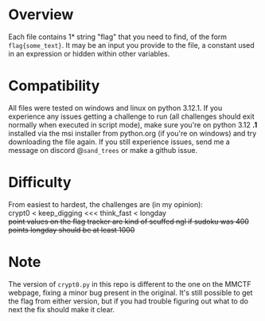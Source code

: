 # Overview  
Each file contains 1* string "flag" that you need to find, of the form `flag{some_text}`.
It may be an input you provide to the file, a constant used in an expression or hidden within other variables.

# Compatibility
All files were tested on windows and linux on python 3.12.1. If you experience any issues getting a challenge to run 
(all challenges should exit normally when executed in script mode), make sure you're on python 3.12 **.1** 
installed via the msi installer from python.org (if you're on windows) and try downloading the file again.
If you still experience issues, send me a message on discord @`sand_trees` or make a github issue.

# Difficulty
From easiest to hardest, the challenges are (in my opinion):  
crypt0 < keep_digging <<< think_fast < longday  
~~point values on the flag tracker are kind of scuffed ngl if sudoku was 400 points longday should be at least 1000~~

# Note
The version of `crypt0.py` in this repo is different to the one on the MMCTF webpage, fixing a minor bug present in the original. 
It's still possible to get the flag from either version, but if you had trouble figuring out what to do next the fix should make it clear.
